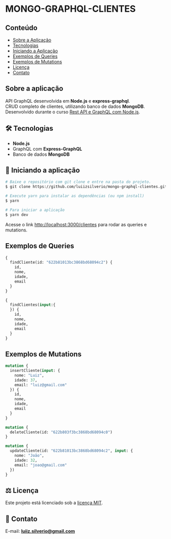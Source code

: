 # MONGO-GRAPHQL-CLIENTES

## Conteúdo
* [Sobre a Aplicação](#sobre-a-aplicação)
* [Tecnologias](#hammer_and_wrench-tecnologias)
* [Iniciando a Aplicação](#car-Iniciando-a-aplicação)
* [Exemplos de Queries](#exemplos-de-queries)
* [Exemplos de Mutations](#exemplos-de-mutations)
* [Licença](#balance_scale-licença)
* [Contato](#email-contato)

## Sobre a aplicação
API GraphQL desenvolvida em __Node.js__ e __express-graphql__.<br />
CRUD completo de clientes, utilizando banco de dados __MongoDB__.<br />
Desenvolvido durante o curso [Rest API e GraphQL com Node.js](https://www.udemy.com/course/rest-api-e-graphql-com-nodejs/).
<br />

## :hammer_and_wrench: Tecnologias
* __Node.js__
* GraphQL com __Express-GraphQL__
* Banco de dados __MongoDB__

## :car: Iniciando a aplicação
```bash
# Baixe o repositório com git clone e entre na pasta do projeto.
$ git clone https://github.com/luiizsilverio/mongo-graphql-clientes.git

# Execute yarn para instalar as dependências (ou npm install)
$ yarn

# Para iniciar a aplicação
$ yarn dev
```
Acesse o link [http://localhost:3000/clientes](http://localhost:3000/clientes) para rodar as queries e mutations.
<br />


## Exemplos de Queries
```graphql
{
  findCliente(id: "622b81013bc3868bd68094c2") {
    id,
    nome,
    idade,
    email
  }
}

{
  findClientes(input:{
  }) {
    id,
    nome,
    idade,
    email
  }
}
```

## Exemplos de Mutations
```graphql
mutation {
  insertCliente(input: {
    nome: "Luiz",
    idade: 37,
    email: "luiz@gmail.com"
  }) {
    id,
    nome,
    idade,
    email
  }
}

mutation {
  deleteCliente(id: "622b803f3bc3868bd68094c0")
}

mutation {
  updateCliente(id: "622b81013bc3868bd68094c2", input: {
    nome: "João",
    idade: 32,
    email: "joao@gmail.com"
  })
}
```

## :balance_scale: Licença
Este projeto está licenciado sob a [licença MIT](LICENSE).

## :email: Contato

E-mail: [**luiiz.silverio@gmail.com**](mailto:luiiz.silverio@gmail.com)

